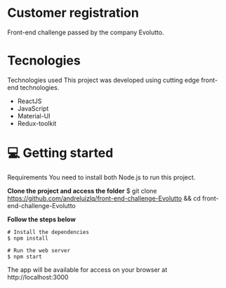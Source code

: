 # Customer registration 
Front-end challenge passed by the company Evolutto.

# Tecnologies

Technologies used
This project was developed using cutting edge front-end technologies.
 - ReactJS
 - JavaScript
 - Material-UI
 - Redux-toolkit

# 💻 Getting started
Requirements
You need to install both Node.js to run this project.

**Clone the project and access the folder**
$ git clone https://github.com/andreluizlq/front-end-challenge-Evolutto && cd front-end-challenge-Evolutto

**Follow the steps below**
```
# Install the dependencies
$ npm install

# Run the web server
$ npm start
```

The app will be available for access on your browser at http://localhost:3000
